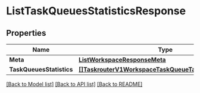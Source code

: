 # ListTaskQueuesStatisticsResponse

## Properties

Name | Type | Description | Notes
------------ | ------------- | ------------- | -------------
**Meta** | [**ListWorkspaceResponseMeta**](ListWorkspaceResponse_meta.md) |  |[optional] 
**TaskQueuesStatistics** | [**[]TaskrouterV1WorkspaceTaskQueueTaskQueuesStatistics**](taskrouter.v1.workspace.task_queue.task_queues_statistics.md) |  |[optional] 

[[Back to Model list]](../README.md#documentation-for-models) [[Back to API list]](../README.md#documentation-for-api-endpoints) [[Back to README]](../README.md)


